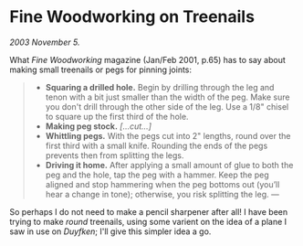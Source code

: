 # Fine Woodworking on Treenails

*2003 November 5.*

What *Fine Woodworking* magazine (Jan/Feb 2001, p.65)
has to say about making small treenails or pegs for pinning joints:

> * **Squaring a drilled hole.**
>   Begin by drilling through the leg and tenon with a bit just smaller than the width of the peg.
>   Make sure you don't drill through the other side of the leg.
>   Use a 1/8" chisel to square up the first third of the hole.
> * **Making peg stock.** *[…cut…]*
> * **Whittling pegs.** With the pegs cut into 2" lengths, round over the first third with a small knife. Rounding the ends of the pegs prevents then from splitting the legs.
> * **Driving it home.** After applying a small amount of glue to both the peg and the hole, tap the peg with a hammer. Keep the peg aligned and stop hammering when the peg bottoms out (you’ll hear a change in tone); otherwise, you risk splitting the leg.
> &#8212; 

So perhaps I do not need to make a pencil sharpener after all!
I have been trying to make *round* treenails,
using some varient on the idea of a plane I saw in use on *Duyfken*;
I'll give this simpler idea a go.

